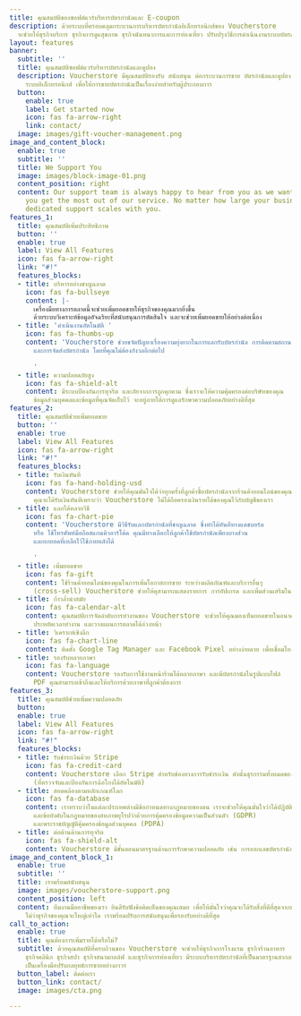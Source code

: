 ```yaml
---
title: คุณสมบัติของซอฟต์แวร์บริหารบัตรกำนัลและ E-coupon
description: ด้วยระบบที่ครอบคลุมกระบวนการบริหารบัตรกำนัลอิเล็กทรอนิกส์ของ Voucherstore
  จะช่วยให้ธุรกิจบริการ ธุรกิจการดูแสุขภาพ ธุรกิจนันทนาการและการท่องเที่ยว ปรับปรุงวิธีการดำเนินงานระบบบัตรกำนัลให้มียอดขายเพิ่มมากขึ้นกว่าเดิม
layout: features
banner:
  subtitle: ''
  title: คุณสมบัติซอฟต์แวร์บริหารบัตรกำนัลและคูปอง
  description: Voucherstore มีคุณสมบัติรองรับ สนับสนุน ต่อกระบวนการขาย บัตรกำนัลและคูปอง
    ระบบอิเล็กทรอนิกส์ เพื่อให้การขายบัตรกำนัลเป็นเรื่องง่ายสำหรับผู้ประกอบการ
  button:
    enable: true
    label: Get started now
    icon: fas fa-arrow-right
    link: contact/
  image: images/gift-voucher-management.png
image_and_content_block:
  enable: true
  subtitle: ''
  title: We Support You
  image: images/block-image-01.png
  content_position: right
  content: Our support team is always happy to hear from you as we want to ensure
    you get the most out of our service. No matter how large your business is, our
    dedicated support scales with you.
features_1:
  title: คุณสมบัติเพิ่มประสิทธิภาพ
  button: ''
  enable: true
  label: View All Features
  icon: fas fa-arrow-right
  link: "#!"
  features_blocks:
  - title: บริหารอย่างชาญฉลาด
    icon: fas fa-bullseye
    content: |-
      เครื่องมือทางการตลาดนี้จะช่วยเพิ่มยอดขายให้ธุรกิจของคุณมากยิ่งขึ้น
      ด้วยระบบวิเคราะห์ข้อมูลอัจฉริยะที่สนับสนุนการตัดสินใจ และจะช่วยเพิ่มยอดขายให้อย่างต่อเนื่อง
  - title: 'ดำเนินงานอัตโนมัติ '
    icon: fas fa-thumbs-up
    content: 'Voucherstore ช่วยขจัดปัญหาเรื่องความยุ่งยากในการแลกรับบัตรกำนัล การติดตามสถานะบัตรกำนัล
      และการจัดส่งบัตรกำนัล โดยที่คุณไม่ต้องกังวลอีกต่อไป

      '
  - title: ความปลอดภัยสูง
    icon: fas fa-shield-alt
    content: มีระบบป้องกันการทุจริต และภัยจากการถูกคุกคาม ซึ่งเราจะให้ความคุ้มครองต่อบริษัทของคุณ
      ข้อมูลส่วนบุคคลและข้อมูลที่คุณจัดเก็บไว้ จะอยู่ภายใต้การดูแลรักษาความปลอดภัยอย่างดีที่สุด
features_2:
  title: คุณสมบัติช่วยเพิ่มยอดขาย
  button: ''
  enable: true
  label: View All Features
  icon: fas fa-arrow-right
  link: "#!"
  features_blocks:
  - title: รับเงินทันที
    icon: fas fa-hand-holding-usd
    content: Voucherstore ช่วยให้คุณมั่นใจได้ว่าทุกครั้งที่ลูกค้าซื้อบัตรกำนัลจากร้านค้าออนไลน์ของคุณ
      คุณจะได้รับเงินทันทีเพราะว่า Voucherstore ไม่ได้ถือครองเงินรายได้ของคุณไว้กับบัญชีของเรา
  - title: แลกได้หลายวิธี
    icon: fas fa-chart-pie
    content: 'Voucherstore มีวิธีรับแลกบัตรกำนัลที่ชาญฉลาด ซึ่งทำได้ทันทีทางแดชบอร์ด
      หรือ ใช้โทรศัพท์มือถือสแกนคิวอาร์โค้ด คุณมีทางเลือกให้ลูกค้าใช้บัตรกำนัลเพียงบางส่วน
      และยกยอดที่เหลือไว้ใช้ภายหลังได้

      '
  - title: เพิ่มยอดขาย
    icon: fas fa-gift
    content: ใช้ร้านค้าออนไลน์ของคุณในการเพิ่มโอกาสการขาย ระหว่างผลิตภัณฑ์และบริการอื่นๆ
      (cross-sell) Voucherstore ช่วยให้คุสามารถแสดงรายการ การอัปเกรด และเพิ่มส่วนเสริมในรถเข็นได้อย่างเต็มที่
  - title: ก้าวล้ำนำสมัย
    icon: fas fa-calendar-alt
    content: คุณสมบัติการจัดลำดับการทำงานของ Voucherstore จะช่วยให้คุณมองเห็นยอดขายในอนาคต
      ประหยัดเวลาทำงาน และวางแผนการตลาดได้ล่วงหน้า
  - title: วิเคราะห์เชิงลึก
    icon: fas fa-chart-line
    content: ติดตั้ง Google Tag Manager และ Facebook Pixel อย่างง่ายดาย เพื่อเชื่อมโยงข้อมูลวิเคราะห์อีคอมเมิร์ซขั้นสูงให้กับธุรกิจของคุณ
  - title: รองรับหลายภาษา
    icon: fas fa-language
    content: Voucherstore รองรับการใช้งานหน้าร้านได้หลายภาษา และมีบัตรกำนัลในรูปแบบไฟล์
      PDF คุณสามารถเข้าถึงและให้บริการด้วยภาษาที่ลูกค้าต้องการ
features_3:
  title: คุณสมบัติช่วยเพิ่มความปลอดภัย
  button: 
  enable: true
  label: View All Features
  icon: fas fa-arrow-right
  link: "#!"
  features_blocks:
  - title: รับชำระเงินด้วย Stripe
    icon: fas fa-credit-card
    content: Voucherstore เลือก Stripe สำหรับช่องทางการรับชำระเงิน ดังนั้นธุรกรรมทั้งหมดของคุณจะถูกดำเนินการโดยผู้ให้บริการมืออาชีพระดับมาตรฐานสากล
      (ที่ตรวจจับและป้องกันการฉ้อโกงได้อัตโนมัติ)
  - title: สอดคล้องตามหลักเกณฑ์โลก
    icon: fas fa-database
    content: เราทราบว่าในแต่ละประเทศต่างมีข้อกำหนดทางกฎหมายของตน เราจะช่วยให้คุณมั่นใจว่าได้ปฏิบัติตามข้อกำหนด
      และข้อบังคับในกฎหมายของสหภาพยุโรปว่าด้วยการคุ้มครองข้อมูลความเป็นส่วนตัว (GDPR)
      และพระราชบัญญัติคุ้มครองข้อมูลส่วนบุคคล (PDPA)
  - title: ต่อต้านด้านการทุจริต
    icon: fas fa-shield-alt
    content: Voucherstore มีขั้นตอนมาตรฐานด้านการรักษาความปลอดภัย เช่น การออกเลขบัตรกำนัลใหม่เพื่อลดความเสี่ยงจากการทุจริตและผู้กระทำความผิด
image_and_content_block_1:
  enable: true
  subtitle: ''
  title: เราพร้อมสนับสนุน
  image: images/voucherstore-support.png
  content_position: left
  content: ทีมงานมืออาชีพของเรา ยินดีรับฟังข้อคิดเห็นของคุณเสมอ เพื่อให้มั่นใจว่าคุณจะได้รับสิ่งที่ดีที่สุดจากบริการของเรา
    ไม่ว่าธุรกิจของคุณจะใหญ่เท่าใด เราพร้อมปรับการสนับสนุนเพื่อรองรับอย่างดีที่สุด
call_to_action:
  enable: true
  title: คุณต้องการเพิ่มรายได้หรือไม่?
  subtitle: ด้วยคุณสมบัติที่ครบถ้วนของ Voucherstore จะช่วยให้ธุรกิจการโรงแรม ธุรกิจร้านอาหาร
    ธุรกิจคลินิก ธุรกิจสปา ธุรกิจสนามกอล์ฟ และธุรกิจการท่องเที่ยว มีระบบบริหารบัตรกำนัลที่เป็นมาตรฐานสากลและมีความปลอดภัย
    เป็นเครื่องมือปรับกลยุทธ์การขายอย่างถาวร
  button_label: ติดต่อเรา
  button_link: contact/
  image: images/cta.png

---
```

